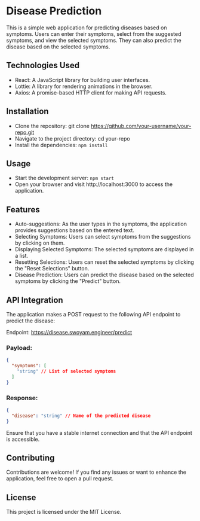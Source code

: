 # Disease Prediction
This is a simple web application for predicting diseases based on symptoms. Users can enter their symptoms, select from the suggested symptoms, and view the selected symptoms. They can also predict the disease based on the selected symptoms.

## Technologies Used
- React: A JavaScript library for building user interfaces.
- Lottie: A library for rendering animations in the browser.
- Axios: A promise-based HTTP client for making API requests.
## Installation
- Clone the repository: git clone https://github.com/your-username/your-repo.git
- Navigate to the project directory: cd your-repo
- Install the dependencies: `npm install`
## Usage
- Start the development server: `npm start`
- Open your browser and visit http://localhost:3000 to access the application.
## Features
- Auto-suggestions: As the user types in the symptoms, the application provides suggestions based on the entered text.
- Selecting Symptoms: Users can select symptoms from the suggestions by clicking on them.
- Displaying Selected Symptoms: The selected symptoms are displayed in a list.
- Resetting Selections: Users can reset the selected symptoms by clicking the "Reset Selections" button.
- Disease Prediction: Users can predict the disease based on the selected symptoms by clicking the "Predict" button.
## API Integration
The application makes a POST request to the following API endpoint to predict the disease:

Endpoint: https://disease.swoyam.engineer/predict

### Payload:

```json
{
  "symptoms": [
    "string" // List of selected symptoms
  ]
}
```
### Response:

```json
{
  "disease": "string" // Name of the predicted disease
}
```
Ensure that you have a stable internet connection and that the API endpoint is accessible.

## Contributing
Contributions are welcome! If you find any issues or want to enhance the application, feel free to open a pull request.

## License
This project is licensed under the MIT License.